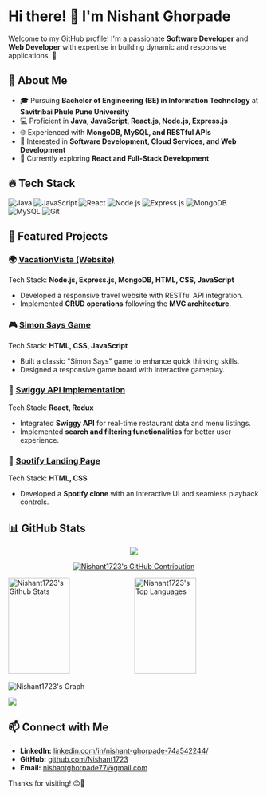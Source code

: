 # Hi there! 👋 I'm Nishant Ghorpade

Welcome to my GitHub profile! I'm a passionate **Software Developer** and **Web Developer** with expertise in building dynamic and responsive applications. 🚀

## 🚀 About Me
- 🎓 Pursuing **Bachelor of Engineering (BE) in Information Technology** at **Savitribai Phule Pune University**
- 💻 Proficient in **Java, JavaScript, React.js, Node.js, Express.js**
- 🌐 Experienced with **MongoDB, MySQL, and RESTful APIs**
- 📌 Interested in **Software Development, Cloud Services, and Web Development**
- 🎯 Currently exploring **React and Full-Stack Development**

## 🔥 Tech Stack

![Java](https://img.shields.io/badge/Java-007396?style=for-the-badge&logo=java&logoColor=white)
![JavaScript](https://img.shields.io/badge/JavaScript-F7DF1E?style=for-the-badge&logo=javascript&logoColor=black)
![React](https://img.shields.io/badge/React-61DAFB?style=for-the-badge&logo=react&logoColor=black)
![Node.js](https://img.shields.io/badge/Node.js-339933?style=for-the-badge&logo=nodedotjs&logoColor=white)
![Express.js](https://img.shields.io/badge/Express.js-000000?style=for-the-badge&logo=express&logoColor=white)
![MongoDB](https://img.shields.io/badge/MongoDB-47A248?style=for-the-badge&logo=mongodb&logoColor=white)
![MySQL](https://img.shields.io/badge/MySQL-4479A1?style=for-the-badge&logo=mysql&logoColor=white)
![Git](https://img.shields.io/badge/Git-F05032?style=for-the-badge&logo=git&logoColor=white)

## 📌 Featured Projects

### 🌍 [VacationVista (Website)](https://vacationvista.onrender.com/listings)
Tech Stack: **Node.js, Express.js, MongoDB, HTML, CSS, JavaScript**
- Developed a responsive travel website with RESTful API integration.
- Implemented **CRUD operations** following the **MVC architecture**.

### 🎮 [Simon Says Game](https://nishant1723.github.io/Simon-Says/)
Tech Stack: **HTML, CSS, JavaScript**
- Built a classic "Simon Says" game to enhance quick thinking skills.
- Designed a responsive game board with interactive gameplay.

### 🍔 [Swiggy API Implementation](https://github.com/Nishant1723/React-Project)
Tech Stack: **React, Redux**
- Integrated **Swiggy API** for real-time restaurant data and menu listings.
- Implemented **search and filtering functionalities** for better user experience.

### 🎵 [Spotify Landing Page](https://nishant1723.github.io/Spotify-LandingPage/)
Tech Stack: **HTML, CSS**
- Developed a **Spotify clone** with an interactive UI and seamless playback controls.

## 📊 GitHub Stats

<p align="center">
  <a href="https://github.com/Nishant1723">
    <img src="https://github-readme-streak-stats.herokuapp.com/?user=Nishant1723&theme=radical&border=7F3FBF&background=0D1117"/>
  </a>
</p>

<p align="center">
  <a href="https://github.com/Nishant1723">
    <img src="https://github-profile-summary-cards.vercel.app/api/cards/profile-details?username=Nishant1723&theme=radical" alt="Nishant1723's GitHub Contribution"/>
  </a>
</p>

<a>
  <a href="https://github.com/Nishant1723"><img alt="Nishant1723's Github Stats" src="https://denvercoder1-github-readme-stats.vercel.app/api?username=Nishant1723&show_icons=true&count_private=true&theme=react&border_color=7F3FBF&bg_color=0D1117&title_color=F85D7F&icon_color=F8D866" height="192px" width="49.5%"/></a>
  <a href="https://github.com/Nishant1723"><img alt="Nishant1723's Top Languages" src="https://denvercoder1-github-readme-stats.vercel.app/api/top-langs/?username=Nishant1723&langs_count=8&layout=compact&theme=react&border_color=7F3FBF&bg_color=0D1117&title_color=F85D7F&icon_color=F8D866" height="192px" width="49.5%"/></a>
  <br/>
</a>

![Nishant1723's Graph](https://github-readme-activity-graph.vercel.app/graph?username=Nishant1723&custom_title=Nishant1723's%20GitHub%20Activity%20Graph&bg_color=0D1117&color=7F3FBF&line=7F3FBF&point=7F3FBF&area_color=FFFFFF&title_color=FFFFFF&area=true)


![](https://streak-stats.demolab.com/?user=Nishant1723&theme=radical&hide_border=true)


## 📫 Connect with Me
- **LinkedIn:** [linkedin.com/in/nishant-ghorpade-74a542244/](https://www.linkedin.com/in/nishant-ghorpade-74a542244/)
- **GitHub:** [github.com/Nishant1723](https://github.com/Nishant1723)
- **Email:** nishantghorpade77@gmail.com

Thanks for visiting! 😊🚀
